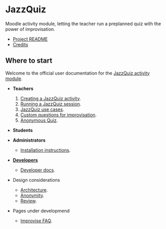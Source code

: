 # JazzQuiz
Moodle activity module, letting the teacher run a preplanned quiz with the power of improvisation.
* [Project README](https://github.com/KQMATH/moodle-mod_jazzquiz#readme)
* [Credits](https://github.com/KQMATH/moodle-mod_jazzquiz/wiki/Credits)

## Where to start ##
Welcome to the official user documentation for the [JazzQuiz activity module](https://moodle.org/plugins/mod_jazzquiz).

* **Teachers**
  1. [Creating a JazzQuiz activity](https://github.com/KQMATH/moodle-mod_jazzquiz/wiki/Creating-a-JazzQuiz-activity).
  2. [Running a JazzQuiz session](https://github.com/KQMATH/moodle-mod_jazzquiz/wiki/Running-a-JazzQuiz-session).
  3. [JazzQuiz use cases](https://github.com/KQMATH/moodle-mod_jazzquiz/wiki/JazzQuiz-use-cases).
  4. [Custom questions for improvisation](https://github.com/KQMATH/moodle-mod_jazzquiz/wiki/Custom-questions-for-improvisation).
  5. [Anonymous Quiz](Anonymous-Quiz).

* **Students**
* **Administrators**
  * [Installation instructions](https://github.com/KQMATH/moodle-mod_jazzquiz/wiki/Installation-instructions#installation-instructions).
* **[Developers](https://github.com/KQMATH/moodle-mod_jazzquiz/wiki/Developer)**
  * [Developer docs](https://github.com/KQMATH/moodle-mod_jazzquiz/wiki/Developer).
* Design considerations
  * [Architecture](https://github.com/KQMATH/moodle-mod_jazzquiz/wiki/Architecture).
  * [Anonymity](https://github.com/KQMATH/moodle-mod_jazzquiz/wiki/Anonymity).
  * [Review](https://github.com/KQMATH/moodle-mod_jazzquiz/wiki/Review).
* Pages under developmend
  * [Improvise FAQ](https://github.com/KQMATH/moodle-mod_jazzquiz/wiki/Improvise-FAQ).
